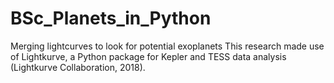 # BSc_Planets_in_Python
Merging lightcurves to look for potential exoplanets
This research made use of Lightkurve, a Python package for Kepler and TESS data analysis (Lightkurve Collaboration, 2018).
